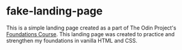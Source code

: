 # fake-landing-page

This is a simple landing page created as a part of The Odin Project's [Foundations Course](https://www.theodinproject.com/paths/foundations/courses/foundations). This landing page was created to practice and strengthen my foundations in vanilla HTML and CSS.
